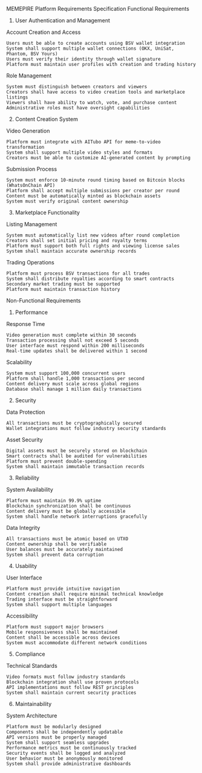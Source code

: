 MEMEPIRE Platform Requirements Specification
Functional Requirements
1. User Authentication and Management

Account Creation and Access

    Users must be able to create accounts using BSV wallet integration
    System shall support multiple wallet connections (OKX, UniSat, Phantom, BSV Yours)
    Users must verify their identity through wallet signature
    Platform must maintain user profiles with creation and trading history

Role Management

    System must distinguish between creators and viewers
    Creators shall have access to video creation tools and marketplace listings
    Viewers shall have ability to watch, vote, and purchase content
    Administrative roles must have oversight capabilities

2. Content Creation System

Video Generation

    Platform must integrate with AITubo API for meme-to-video transformation
    System shall support multiple video styles and formats
    Creators must be able to customize AI-generated content by prompting

Submission Process

    System must enforce 10-minute round timing based on Bitcoin blocks (WhatsOnChain API)
    Platform shall accept multiple submissions per creator per round
    Content must be automatically minted as blockchain assets
    System must verify original content ownership

3. Marketplace Functionality

Listing Management

    System must automatically list new videos after round completion
    Creators shall set initial pricing and royalty terms
    Platform must support both full rights and viewing license sales
    System shall maintain accurate ownership records

Trading Operations

    Platform must process BSV transactions for all trades
    System shall distribute royalties according to smart contracts
    Secondary market trading must be supported
    Platform must maintain transaction history

Non-Functional Requirements
1. Performance

Response Time

    Video generation must complete within 30 seconds
    Transaction processing shall not exceed 5 seconds
    User interface must respond within 200 milliseconds
    Real-time updates shall be delivered within 1 second

Scalability

    System must support 100,000 concurrent users
    Platform shall handle 1,000 transactions per second
    Content delivery must scale across global regions
    Database shall manage 1 million daily transactions

2. Security

Data Protection

    All transactions must be cryptographically secured
    Wallet integrations must follow industry security standards

Asset Security

    Digital assets must be securely stored on blockchain
    Smart contracts shall be audited for vulnerabilities
    Platform must prevent double-spending
    System shall maintain immutable transaction records

3. Reliability

System Availability

    Platform must maintain 99.9% uptime
    Blockchain synchronization shall be continuous
    Content delivery must be globally accessible
    System shall handle network interruptions gracefully

Data Integrity

    All transactions must be atomic based on UTXO
    Content ownership shall be verifiable
    User balances must be accurately maintained
    System shall prevent data corruption

4. Usability

User Interface

    Platform must provide intuitive navigation
    Content creation shall require minimal technical knowledge
    Trading interface must be straightforward
    System shall support multiple languages

Accessibility

    Platform must support major browsers
    Mobile responsiveness shall be maintained
    Content shall be accessible across devices
    System must accommodate different network conditions

5. Compliance

Technical Standards

    Video formats must follow industry standards
    Blockchain integration shall use proven protocols
    API implementations must follow REST principles
    System shall maintain current security practices

6. Maintainability

System Architecture

    Platform must be modularly designed
    Components shall be independently updatable
    API versions must be properly managed
    System shall support seamless upgrades
    Performance metrics must be continuously tracked
    Security events shall be logged and analyzed
    User behavior must be anonymously monitored
    System shall provide administrative dashboards
